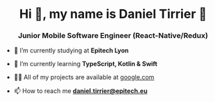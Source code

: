 <h1 align="center">Hi 👋, my name is Daniel Tirrier 👀</h1>
<h3 align="center">Junior Mobile Software Engineer (React-Native/Redux)</h3>

- 🔭 I’m currently studying at **Epitech Lyon**

- 🌱 I’m currently learning **TypeScript, Kotlin & Swift**

- 👨‍💻 All of my projects are available at [google.com](google.com)

- 📫 How to reach me **daniel.tirrier@epitech.eu**
